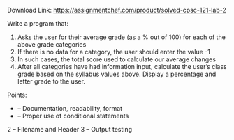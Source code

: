 Download Link: https://assignmentchef.com/product/solved-cpsc-121-lab-2
<br>



Write a program that:

<ol>

 <li>Asks the user for their average grade (as a % out of 100) for each of the above grade categories</li>

 <li>If there is no data for a category, the user should enter the value -1</li>

 <li>In such cases, the total score used to calculate our average changes</li>

 <li>After all categories have had information input, calculate the user’s class grade based on the syllabus values above. Display a percentage and letter grade to the user.</li>

</ol>

Points:

<ul>

 <li>– Documentation, readability, format</li>

 <li>– Proper use of conditional statements</li>

</ul>

2 – Filename and Header 3 – Output testing


